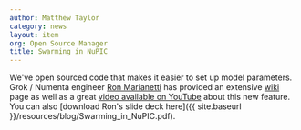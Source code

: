 ```yaml
---
author: Matthew Taylor
category: news
layout: item
org: Open Source Manager
title: Swarming in NuPIC
---
```


We've open sourced code that makes it easier to set up model parameters.
Grok / Numenta engineer [Ron Marianetti](https://github.com/rmarianetti) has
provided an extensive [wiki](https://github.com/numenta/nupic/wiki/Running-Swarms)
page as well as a great
<a href="http://www.youtube.com/watch?v=xYPKjKQ4YZ0" rel="prettyPhoto" title="Swarming in NuPIC Video">video available on YouTube</a>
about this new feature. You can also
[download Ron's slide deck here]({{ site.baseurl }}/resources/blog/Swarming_in_NuPIC.pdf).
